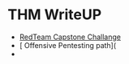 # THM WriteUP
- [RedTeam Capstone Challange](https://github.com/zinzloun/THM_WriteUP/tree/5ca185109f7ed3ca3f310f73d06f9e87de03726d/RTM_Capstone)
- [ Offensive Pentesting path](
- 
